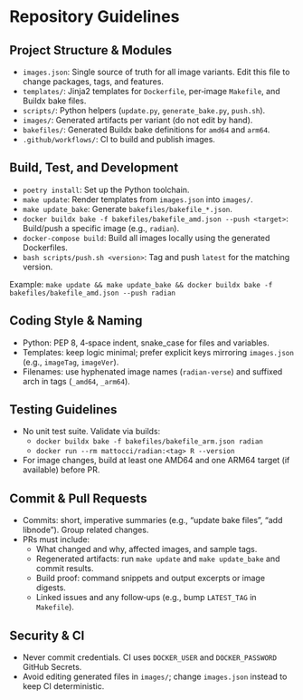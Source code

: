 # Repository Guidelines

## Project Structure & Modules
- `images.json`: Single source of truth for all image variants. Edit this file to change packages, tags, and features.
- `templates/`: Jinja2 templates for `Dockerfile`, per‑image `Makefile`, and Buildx bake files.
- `scripts/`: Python helpers (`update.py`, `generate_bake.py`, `push.sh`).
- `images/`: Generated artifacts per variant (do not edit by hand).
- `bakefiles/`: Generated Buildx bake definitions for `amd64` and `arm64`.
- `.github/workflows/`: CI to build and publish images.

## Build, Test, and Development
- `poetry install`: Set up the Python toolchain.
- `make update`: Render templates from `images.json` into `images/`.
- `make update_bake`: Generate `bakefiles/bakefile_*.json`.
- `docker buildx bake -f bakefiles/bakefile_amd.json --push <target>`: Build/push a specific image (e.g., `radian`).
- `docker-compose build`: Build all images locally using the generated Dockerfiles.
- `bash scripts/push.sh <version>`: Tag and push `latest` for the matching version.

Example: `make update && make update_bake && docker buildx bake -f bakefiles/bakefile_amd.json --push radian`

## Coding Style & Naming
- Python: PEP 8, 4‑space indent, snake_case for files and variables.
- Templates: keep logic minimal; prefer explicit keys mirroring `images.json` (e.g., `imageTag`, `imageVer`).
- Filenames: use hyphenated image names (`radian-verse`) and suffixed arch in tags (`_amd64`, `_arm64`).

## Testing Guidelines
- No unit test suite. Validate via builds:
  - `docker buildx bake -f bakefiles/bakefile_arm.json radian`
  - `docker run --rm mattocci/radian:<tag> R --version`
- For image changes, build at least one AMD64 and one ARM64 target (if available) before PR.

## Commit & Pull Requests
- Commits: short, imperative summaries (e.g., “update bake files”, “add libnode”). Group related changes.
- PRs must include:
  - What changed and why, affected images, and sample tags.
  - Regenerated artifacts: run `make update` and `make update_bake` and commit results.
  - Build proof: command snippets and output excerpts or image digests.
  - Linked issues and any follow‑ups (e.g., bump `LATEST_TAG` in `Makefile`).

## Security & CI
- Never commit credentials. CI uses `DOCKER_USER` and `DOCKER_PASSWORD` GitHub Secrets.
- Avoid editing generated files in `images/`; change `images.json` instead to keep CI deterministic.
